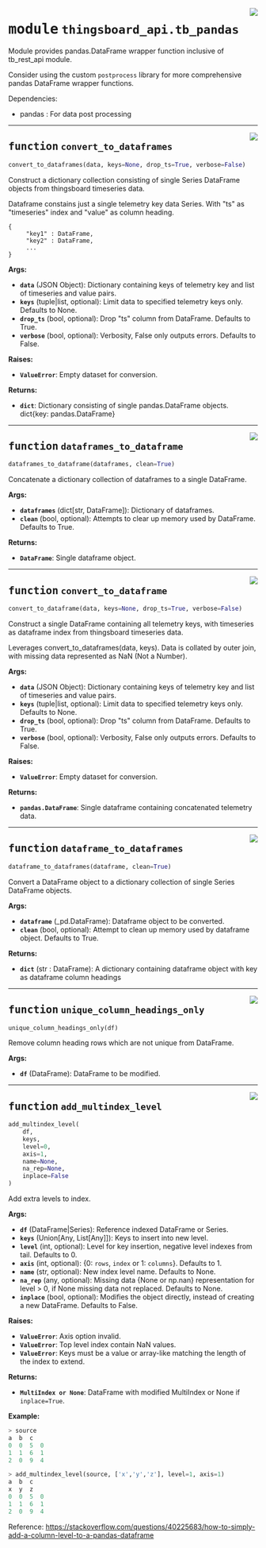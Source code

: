 <!-- markdownlint-disable -->

<a href="..\..\..\..\python\lib\thingsboard-api\src\thingsboard_api\tb_pandas.py#L0"><img align="right" style="float:right;" src="https://img.shields.io/badge/-source-cccccc?style=flat-square"></a>

# <kbd>module</kbd> `thingsboard_api.tb_pandas`
Module provides pandas.DataFrame wrapper function inclusive of tb_rest_api module. 

Consider using the custom `postprocess` library for more comprehensive pandas DataFrame wrapper functions. 

Dependencies: 
- pandas : For data post processing 


---

<a href="..\..\..\..\python\lib\thingsboard-api\src\thingsboard_api\tb_pandas.py#L24"><img align="right" style="float:right;" src="https://img.shields.io/badge/-source-cccccc?style=flat-square"></a>

## <kbd>function</kbd> `convert_to_dataframes`

```python
convert_to_dataframes(data, keys=None, drop_ts=True, verbose=False)
```

Construct a dictionary collection consisting of single Series     DataFrame objects from thingsboard timeseries data. 

Dataframe constains just a single telemetry key data Series. With "ts" as "timeseries" index and "value" as column heading. 

```
{
     "key1" : DataFrame,
     "key2" : DataFrame,
     ...
}
``` 



**Args:**
 
 - <b>`data`</b> (JSON Object):  Dictionary containing keys of telemetry key and                 list of timeseries and value pairs. 
 - <b>`keys`</b> (tuple|list, optional):  Limit data to specified telemetry keys only.                 Defaults to None. 
 - <b>`drop_ts`</b> (bool, optional):  Drop "ts" column from DataFrame. Defaults to True. 
 - <b>`verbose`</b> (bool, optional):  Verbosity, False only outputs errors. Defaults to False. 



**Raises:**
 
 - <b>`ValueError`</b>:  Empty dataset for conversion. 



**Returns:**
 
 - <b>`dict`</b>:  Dictionary consisting of single pandas.DataFrame objects.             dict{key: pandas.DataFrame} 


---

<a href="..\..\..\..\python\lib\thingsboard-api\src\thingsboard_api\tb_pandas.py#L98"><img align="right" style="float:right;" src="https://img.shields.io/badge/-source-cccccc?style=flat-square"></a>

## <kbd>function</kbd> `dataframes_to_dataframe`

```python
dataframes_to_dataframe(dataframes, clean=True)
```

Concatenate a dictionary collection of dataframes to a single DataFrame. 



**Args:**
 
 - <b>`dataframes`</b> (dict[str, DataFrame]):  Dictionary of dataframes. 
 - <b>`clean`</b> (bool, optional):  Attempts to clear up memory used by DataFrame.             Defaults to True. 



**Returns:**
 
 - <b>`DataFrame`</b>:  Single dataframe object. 


---

<a href="..\..\..\..\python\lib\thingsboard-api\src\thingsboard_api\tb_pandas.py#L118"><img align="right" style="float:right;" src="https://img.shields.io/badge/-source-cccccc?style=flat-square"></a>

## <kbd>function</kbd> `convert_to_dataframe`

```python
convert_to_dataframe(data, keys=None, drop_ts=True, verbose=False)
```

Construct a single DataFrame containing all telemetry keys,     with timeseries as dataframe index from thingsboard timeseries data. 

Leverages convert_to_dataframes(data, keys). Data is collated by outer join, with missing data represented as NaN (Not a Number). 



**Args:**
 
 - <b>`data`</b> (JSON Object):  Dictionary containing keys of telemetry key and             list of timeseries and value pairs. 
 - <b>`keys`</b> (tuple|list, optional):  Limit data to specified telemetry keys only.             Defaults to None. 
 - <b>`drop_ts`</b> (bool, optional):  Drop "ts" column from DataFrame. Defaults to True. 
 - <b>`verbose`</b> (bool, optional):  Verbosity, False only outputs errors. Defaults to False. 



**Raises:**
 
 - <b>`ValueError`</b>:  Empty dataset for conversion. 



**Returns:**
 
 - <b>`pandas.DataFrame`</b>:  Single dataframe containing concatenated telemetry data. 


---

<a href="..\..\..\..\python\lib\thingsboard-api\src\thingsboard_api\tb_pandas.py#L143"><img align="right" style="float:right;" src="https://img.shields.io/badge/-source-cccccc?style=flat-square"></a>

## <kbd>function</kbd> `dataframe_to_dataframes`

```python
dataframe_to_dataframes(dataframe, clean=True)
```

Convert a DataFrame object to a dictionary collection of single Series     DataFrame objects. 



**Args:**
 
 - <b>`dataframe`</b> (_pd.DataFrame):  Dataframe object to be converted. 
 - <b>`clean`</b> (bool, optional):  Attempt to clean up memory used             by dataframe object. Defaults to True. 



**Returns:**
 
 - <b>`dict`</b> (str : DataFrame):  A dictionary containing dataframe object with         key as dataframe column headings 


---

<a href="..\..\..\..\python\lib\thingsboard-api\src\thingsboard_api\tb_pandas.py#L167"><img align="right" style="float:right;" src="https://img.shields.io/badge/-source-cccccc?style=flat-square"></a>

## <kbd>function</kbd> `unique_column_headings_only`

```python
unique_column_headings_only(df)
```

Remove column heading rows which are not unique from DataFrame. 



**Args:**
 
 - <b>`df`</b> (DataFrame):  DataFrame to be modified. 


---

<a href="..\..\..\..\python\lib\thingsboard-api\src\thingsboard_api\tb_pandas.py#L186"><img align="right" style="float:right;" src="https://img.shields.io/badge/-source-cccccc?style=flat-square"></a>

## <kbd>function</kbd> `add_multindex_level`

```python
add_multindex_level(
    df,
    keys,
    level=0,
    axis=1,
    name=None,
    na_rep=None,
    inplace=False
)
```

Add extra levels to index. 



**Args:**
 
 - <b>`df`</b> (DataFrame|Series):  Reference indexed DataFrame or Series. 
 - <b>`keys`</b> (Union[Any, List[Any]]):  Keys to insert into new level. 
 - <b>`level`</b> (int, optional):  Level for key insertion, negative level indexes from tail. Defaults to 0. 
 - <b>`axis`</b> (int, optional):  {0: `rows`, `index` or 1: `columns`}. Defaults to 1. 
 - <b>`name`</b> (str, optional):  New index level name. Defaults to None. 
 - <b>`na_rep`</b> (any, optional):  Missing data {None or np.nan} representation             for level > 0, if None missing data not replaced. Defaults to None. 
 - <b>`inplace`</b> (bool, optional):  Modifies the object directly,             instead of creating a new DataFrame. Defaults to False. 



**Raises:**
 
 - <b>`ValueError`</b>:  Axis option invalid. 
 - <b>`ValueError`</b>:  Top level index contain NaN values. 
 - <b>`ValueError`</b>:  Keys must be a value or array-like matching the length             of the index to extend. 



**Returns:**
 
 - <b>`MultiIndex or None`</b>:  DataFrame with modified MultiIndex or None if `inplace=True`. 



**Example:**
 ```python
> source
a  b  c
0  0  5  0
1  1  6  1
2  0  9  4

> add_multindex_level(source, ['x','y','z'], level=1, axis=1)
a  b  c
x  y  z
0  0  5  0
1  1  6  1
2  0  9  4
``` 

Reference: https://stackoverflow.com/questions/40225683/how-to-simply-add-a-column-level-to-a-pandas-dataframe 


